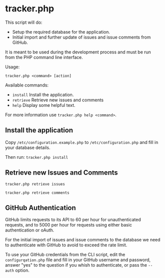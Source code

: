 # tracker.php

This script will do:

* Setup the required database for the application.
* Initial import and further update of issues and issue comments from GitHub.

It is meant to be used during the development process and must be run from the PHP command line interface.

Usage:

`tracker.php <command> [action]`

Available commands:

* `install` Install the application.
* `retrieve` Retrieve new issues and comments
* `help` Display some helpful text.

For more information use `tracker.php help <command>`.

## Install the application

Copy `/etc/configuration.example.php` to `/etc/configuration.php` and fill in your database details.

Then run:
`tracker.php install`

## Retrieve new Issues and Comments

`tracker.php retrieve issues`

`tracker.php retrieve comments`

## GitHub Authentication

GitHub limits requests to its API to 60 per hour for unauthenticated requests, and to 5000 per hour for requests using either basic authentication or oAuth.

For the initial import of issues and issue comments to the database we need to authenticate with GitHub to avoid to exceed the rate limit.

To use your GitHub credentials from the CLI script, edit the `configurqation.php` file and fill in your GitHub username and password, answer "yes" to the question if you whish to authenticate, or pass the `--auth` option.
